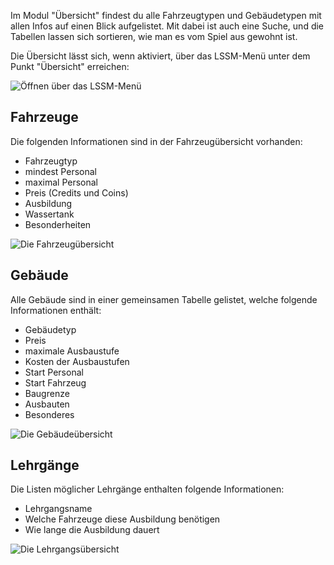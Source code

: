 Im Modul "Übersicht" findest du alle Fahrzeugtypen und Gebäudetypen mit allen Infos auf einen Blick aufgelistet.
Mit dabei ist auch eine Suche, und die Tabellen lassen sich sortieren, wie man es vom Spiel aus gewohnt ist.

Die Übersicht lässt sich, wenn aktiviert, über das LSSM-Menü unter dem Punkt "Übersicht" erreichen:

![Öffnen über das LSSM-Menü](./menu.png)

## Fahrzeuge

Die folgenden Informationen sind in der Fahrzeugübersicht vorhanden:

* Fahrzeugtyp
* mindest Personal
* maximal Personal
* Preis (Credits und Coins)
* Ausbildung
* Wassertank
* Besonderheiten

![Die Fahrzeugübersicht](./fahrzeuge.png)

## Gebäude

Alle Gebäude sind in einer gemeinsamen Tabelle gelistet, welche folgende Informationen enthält:

* Gebäudetyp
* Preis
* maximale Ausbaustufe
* Kosten der Ausbaustufen
* Start Personal
* Start Fahrzeug
* Baugrenze
* Ausbauten
* Besonderes

![Die Gebäudeübersicht](./gebaeude.png)

## Lehrgänge

Die Listen möglicher Lehrgänge enthalten folgende Informationen:

* Lehrgangsname
* Welche Fahrzeuge diese Ausbildung benötigen
* Wie lange die Ausbildung dauert

![Die Lehrgangsübersicht](./lehrgaenge.png)
